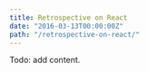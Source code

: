 ```yaml
---
title: Retrospective on React
date: "2016-03-13T00:00:00Z"
path: "/retrospective-on-react/"
---
```


Todo: add content.